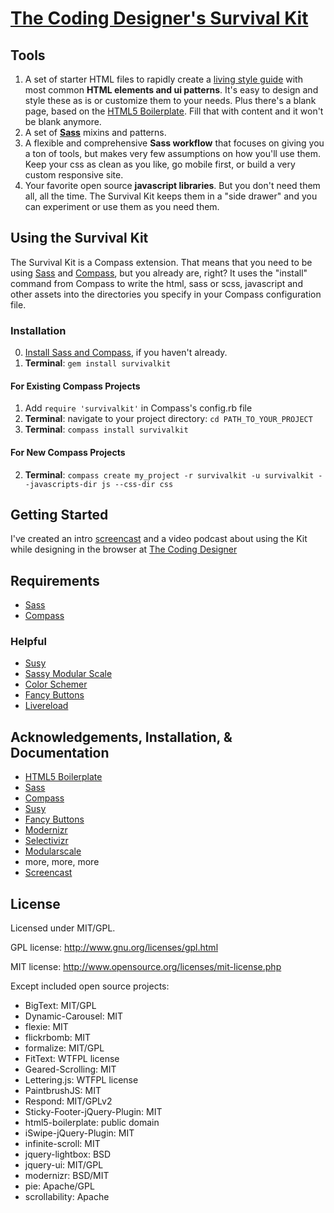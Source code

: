 # [The Coding Designer's Survival Kit](http://thecodingdesigner.com)

<!-- ## Overview

  - design in the browser
  - content out
  - a blank page +
  - mobile first and responsive, or not
  - living style guide
  - style tiles
  - html5
  - sass and compass
  - javascript libraries in a "side drawer" -->

## Tools

  1. A set of starter HTML files to rapidly create a [living style guide](http://24ways.org/2011/front-end-style-guides) with most common **HTML elements and ui patterns**. It's easy to design and style these as is or customize them to your needs. Plus there's a blank page, based on the [HTML5 Boilerplate](http://html5boilerplate.com). Fill that with content and it won't be blank anymore.
  2. A set of **[Sass](http://sass-lang.com/)** mixins and patterns.
  3. A flexible and comprehensive **Sass workflow** that focuses on giving you a ton of tools, but makes very few assumptions on how you'll use them. Keep your css as clean as you like, go mobile first, or build a very custom responsive site.
  4. Your favorite open source **javascript libraries**. But you don't need them all, all the time. The Survival Kit keeps them in a "side drawer" and you can experiment or use them as you need them.


## Using the Survival Kit

The Survival Kit is a Compass extension. That means that you need to be using [Sass](http://sass-lang.com/) and [Compass](http://compass-style.org/), but you already are, right? It uses the "install" command from Compass to write the html, sass or scss, javascript and other assets into the directories you specify in your Compass configuration file.

### Installation

  0. [Install Sass and Compass](http://compass-style.org/install/), if you haven't already.
  1. **Terminal**: `gem install survivalkit`

#### For Existing Compass Projects
  1. Add `require 'survivalkit'` in Compass's config.rb file
  2. **Terminal**: navigate to your project directory:  `cd PATH_TO_YOUR_PROJECT`
  2. **Terminal**: `compass install survivalkit`

#### For New Compass Projects
  2. **Terminal**: `compass create my_project -r survivalkit -u survivalkit --javascripts-dir js --css-dir css`


## Getting Started

I've created an intro [screencast](http://thecodingdesigner.com/tutorials/please-allow-me-introduce-myself) and a video podcast about using the Kit while designing in the browser at [The Coding Designer](http://thecodingdesigner.com/)

## Requirements

- [Sass](http://sass-lang.com/)
- [Compass](http://compass-style.org/)

### Helpful

- [Susy](http://susy.oddbird.net/)
- [Sassy Modular Scale](https://github.com/scottkellum/modular-scale)
- [Color Schemer](https://github.com/scottkellum/color-schemer)
- [Fancy Buttons](https://github.com/imathis/fancy-buttons)
- [Livereload](http://livereload.com/)


## Acknowledgements, Installation, & Documentation

- [HTML5 Boilerplate](http://html5boilerplate.com)
- [Sass](http://sass-lang.com/)
- [Compass](http://compass-style.org/)
- [Susy](http://susy.oddbird.net/)
- [Fancy Buttons](https://github.com/imathis/fancy-buttons)
- [Modernizr](http://modernizr.com/)
- [Selectivizr](http://selectivizr.com/)
- [Modularscale](http://modularscale.com/)
- more, more, more
- [Screencast](http://thecodingdesigner.com/)





## License

Licensed under MIT/GPL.

GPL license:
http://www.gnu.org/licenses/gpl.html

MIT license:
http://www.opensource.org/licenses/mit-license.php


Except included open source projects:

- BigText: MIT/GPL
- Dynamic-Carousel: MIT
- flexie: MIT
- flickrbomb: MIT
- formalize: MIT/GPL
- FitText: WTFPL license
- Geared-Scrolling: MIT
- Lettering.js: WTFPL license
- PaintbrushJS: MIT
- Respond: MIT/GPLv2
- Sticky-Footer-jQuery-Plugin: MIT
- html5-boilerplate: public domain
- iSwipe-jQuery-Plugin: MIT
- infinite-scroll: MIT
- jquery-lightbox: BSD
- jquery-ui: MIT/GPL
- modernizr: BSD/MIT
- pie: Apache/GPL
- scrollability: Apache


